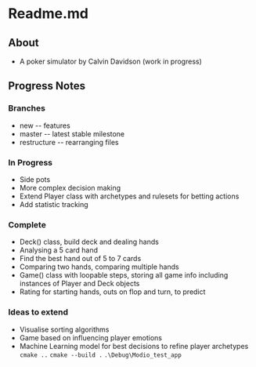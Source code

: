 # Readme.md
## About
* A poker simulator by Calvin Davidson (work in progress)
## Progress Notes
### Branches
* new -- features
* master -- latest stable milestone
* restructure -- rearranging files
### In Progress
* Side pots
* More complex decision making
* Extend Player class with archetypes and rulesets for betting actions
* Add statistic tracking

### Complete
* Deck() class, build deck and dealing hands
* Analysing a 5 card hand
* Find the best hand out of 5 to 7 cards
* Comparing two hands, comparing multiple hands
* Game() class with loopable steps, storing all game info including instances of Player and Deck objects
* Rating for starting hands, outs on flop and turn, to predict

### Ideas to extend
* Visualise sorting algorithms
* Game based on influencing player emotions
* Machine Learning model for best decisions to refine player archetypes
`cmake ..`
`cmake --build .`
`.\Debug\Modio_test_app`
